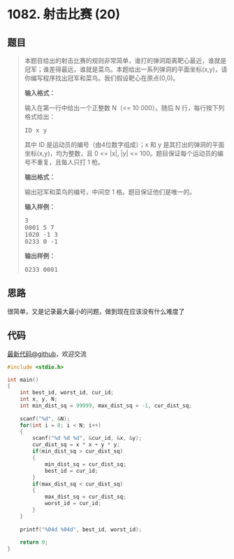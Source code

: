 <h1>1082. 射击比赛 (20)</h1>

## 题目

> <div id="problemContent">
> <p>本题目给出的射击比赛的规则非常简单，谁打的弹洞距离靶心最近，谁就是冠军；谁差得最远，谁就是菜鸟。本题给出一系列弹洞的平面坐标(x,y)，请你编写程序找出冠军和菜鸟。我们假设靶心在原点(0,0)。
> </p>
> <p><b>
> 输入格式：
> </b></p>
> <p>
> 输入在第一行中给出一个正整数 N（&lt;= 10 000）。随后 N 行，每行按下列格式给出：</p>
> <pre>
> ID x y
> </pre>
> <p>其中 ID 是运动员的编号（由4位数字组成）；x 和 y 是其打出的弹洞的平面坐标(x,y)，均为整数，且 0 &lt;= |x|, |y| &lt;= 100。题目保证每个运动员的编号不重复，且每人只打 1 枪。
> </p>
> <p><b>
> 输出格式：
> </b></p>
> <p>
> 输出冠军和菜鸟的编号，中间空 1 格。题目保证他们是唯一的。
> </p>
> <b>输入样例：</b><pre>
> 3
> 0001 5 7
> 1020 -1 3
> 0233 0 -1
> </pre>
> <b>输出样例：</b><pre>
> 0233 0001
> </pre>
> </div>

## 思路

很简单，又是记录最大最小的问题，做到现在应该没有什么难度了

## 代码

[最新代码@github](https://github.com/OliverLew/PAT/blob/master/PATBasic/1082.c)，欢迎交流
```c
#include <stdio.h>

int main()
{
    int best_id, worst_id, cur_id;
    int x, y, N;
    int min_dist_sq = 99999, max_dist_sq = -1, cur_dist_sq; 
    
    scanf("%d", &N);
    for(int i = 0; i < N; i++)
    {
        scanf("%d %d %d", &cur_id, &x, &y);
        cur_dist_sq = x * x + y * y;
        if(min_dist_sq > cur_dist_sq)
        {
            min_dist_sq = cur_dist_sq;
            best_id = cur_id;
        }
        if(max_dist_sq < cur_dist_sq)
        {
            max_dist_sq = cur_dist_sq;
            worst_id = cur_id;
        }
    }
    
    printf("%04d %04d", best_id, worst_id);
    
    return 0;
}

```
